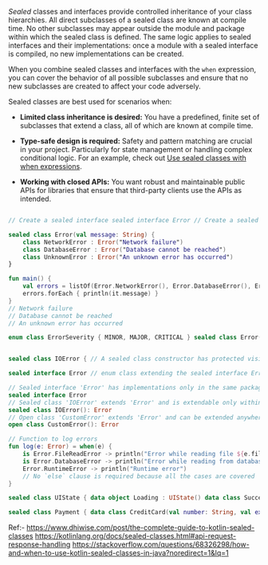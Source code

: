 

_Sealed_ classes and interfaces provide controlled inheritance of your class hierarchies. All direct subclasses of a sealed class are known at compile time. No other subclasses may appear outside the module and package within which the sealed class is defined. The same logic applies to sealed interfaces and their implementations: once a module with a sealed interface is compiled, no new implementations can be created.

When you combine sealed classes and interfaces with the `when` expression, you can cover the behavior of all possible subclasses and ensure that no new subclasses are created to affect your code adversely.

Sealed classes are best used for scenarios when:

- **Limited class inheritance is desired:** You have a predefined, finite set of subclasses that extend a class, all of which are known at compile time.
    
- **Type-safe design is required:** Safety and pattern matching are crucial in your project. Particularly for state management or handling complex conditional logic. For an example, check out [Use sealed classes with when expressions](https://kotlinlang.org/docs/sealed-classes.html#use-sealed-classes-with-when-expression).
    
- **Working with closed APIs:** You want robust and maintainable public APIs for libraries that ensure that third-party clients use the APIs as intended.

```kotlin

// Create a sealed interface sealed interface Error // Create a sealed class that implements sealed interface Error sealed class IOError(): Error // Define subclasses that extend sealed class 'IOError' class FileReadError(val file: File): IOError() class DatabaseError(val source: DataSource): IOError() // Create a singleton object implementing the 'Error' sealed interface object RuntimeError : Error
```

```kotlin
sealed class Error(val message: String) {
    class NetworkError : Error("Network failure")
    class DatabaseError : Error("Database cannot be reached")
    class UnknownError : Error("An unknown error has occurred")
}

fun main() {
    val errors = listOf(Error.NetworkError(), Error.DatabaseError(), Error.UnknownError())
    errors.forEach { println(it.message) }
}
// Network failure 
// Database cannot be reached 
// An unknown error has occurred
```


```kotlin
enum class ErrorSeverity { MINOR, MAJOR, CRITICAL } sealed class Error(val severity: ErrorSeverity) { class FileReadError(val file: File): Error(ErrorSeverity.MAJOR) class DatabaseError(val source: DataSource): Error(ErrorSeverity.CRITICAL) object RuntimeError : Error(ErrorSeverity.CRITICAL) // Additional error types can be added here }


sealed class IOError { // A sealed class constructor has protected visibility by default. It's visible inside this class and its subclasses constructor() { /*...*/ } // Private constructor, visible inside this class only. // Using a private constructor in a sealed class allows for even stricter control over instantiation, enabling specific initialization procedures within the class. private constructor(description: String): this() { /*...*/ } // This will raise an error because public and internal constructors are not allowed in sealed classes // public constructor(code: Int): this() {} }
```


```kotlin
sealed interface Error // enum class extending the sealed interface Error enum class ErrorType : Error { FILE_ERROR, DATABASE_ERROR }
```


```KOTLIN
// Sealed interface 'Error' has implementations only in the same package and module 
sealed interface Error 
// Sealed class 'IOError' extends 'Error' and is extendable only within the same package 
sealed class IOError(): Error 
// Open class 'CustomError' extends 'Error' and can be extended anywhere it's visible 
open class CustomError(): Error
```


```KOTLIN
// Function to log errors
fun log(e: Error) = when(e) {
    is Error.FileReadError -> println("Error while reading file ${e.file}")
    is Error.DatabaseError -> println("Error while reading from database ${e.source}")
    Error.RuntimeError -> println("Runtime error")
    // No `else` clause is required because all the cases are covered
}
```


```KOTLIN
sealed class UIState { data object Loading : UIState() data class Success(val data: String) : UIState() data class Error(val exception: Exception) : UIState() } fun updateUI(state: UIState) { when (state) { is UIState.Loading -> showLoadingIndicator() is UIState.Success -> showData(state.data) is UIState.Error -> showError(state.exception) } }
```


```KOTLIN
sealed class Payment { data class CreditCard(val number: String, val expiryDate: String) : Payment() data class PayPal(val email: String) : Payment() data object Cash : Payment() } fun processPayment(payment: Payment) { when (payment) { is Payment.CreditCard -> processCreditCardPayment(payment.number, payment.expiryDate) is Payment.PayPal -> processPayPalPayment(payment.email) is Payment.Cash -> processCashPayment() } }
```

Ref:- 
https://www.dhiwise.com/post/the-complete-guide-to-kotlin-sealed-classes
https://kotlinlang.org/docs/sealed-classes.html#api-request-response-handling
https://stackoverflow.com/questions/68326298/how-and-when-to-use-kotlin-sealed-classes-in-java?noredirect=1&lq=1